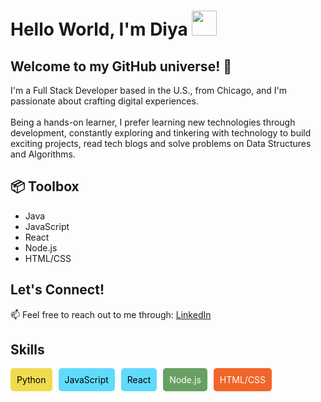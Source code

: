 

# Hello World, I'm Diya <img src="https://media.giphy.com/media/l3q2K5jinAlChoCLS/giphy.gif" width="40">
## Welcome to my GitHub universe! 🚀
I'm a Full Stack Developer based in the U.S., from Chicago, and I'm passionate about crafting digital experiences.<br />
<br />Being a hands-on learner, I prefer learning new technologies through development, constantly exploring and tinkering with technology to build exciting projects, read tech blogs and solve problems on Data Structures and Algorithms.

## 📦 Toolbox

- Java
- JavaScript
- React
- Node.js
- HTML/CSS


## Let's Connect!

📫 Feel free to reach out to me through: [LinkedIn](https://www.linkedin.com/in/diya-shibu-1a9s9d7f)




## Skills

<div style="display: flex; flex-direction: row;">
  <div style="background-color: #f0db4f; color: #000; padding: 10px; margin-right: 10px; border-radius: 5px;">Python</div>
  <div style="background-color: #61dbfb; color: #000; padding: 10px; margin-right: 10px; border-radius: 5px;">JavaScript</div>
  <div style="background-color: #61dafb; color: #000; padding: 10px; margin-right: 10px; border-radius: 5px;">React</div>
  <div style="background-color: #68a063; color: #fff; padding: 10px; margin-right: 10px; border-radius: 5px;">Node.js</div>
  <div style="background-color: #f16529; color: #fff; padding: 10px; margin-right: 10px; border-radius: 5px;">HTML/CSS</div>
</div>

<!--
**dshibu2/dshibu2** is a ✨ _special_ ✨ repository because its `README.md` (this file) appears on your GitHub profile.

Here are some ideas to get you started:

- 🔭 I’m currently working on ...
- 🌱 I’m currently learning ...
- 👯 I’m looking to collaborate on ...
- 🤔 I’m looking for help with ...
- 💬 Ask me about ...
- 📫 How to reach me: ...
- 😄 Pronouns: ...
- ⚡ Fun fact: ...
-->
